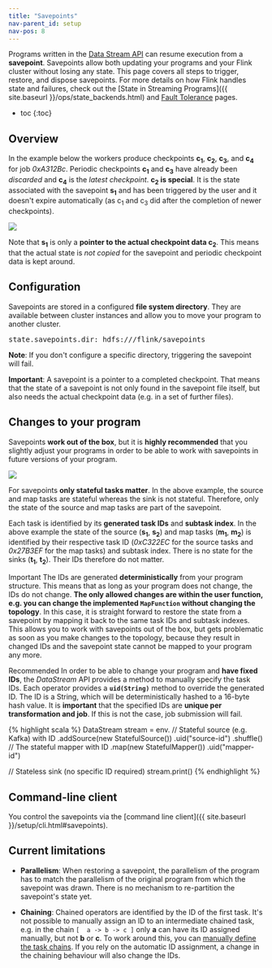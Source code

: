```yaml
---
title: "Savepoints"
nav-parent_id: setup
nav-pos: 8
---
```

<!--
Licensed to the Apache Software Foundation (ASF) under one
or more contributor license agreements.  See the NOTICE file
distributed with this work for additional information
regarding copyright ownership.  The ASF licenses this file
to you under the Apache License, Version 2.0 (the
"License"); you may not use this file except in compliance
with the License.  You may obtain a copy of the License at

  http://www.apache.org/licenses/LICENSE-2.0

Unless required by applicable law or agreed to in writing,
software distributed under the License is distributed on an
"AS IS" BASIS, WITHOUT WARRANTIES OR CONDITIONS OF ANY
KIND, either express or implied.  See the License for the
specific language governing permissions and limitations
under the License.
-->

Programs written in the [Data Stream API](index.html) can resume execution from a **savepoint**. Savepoints allow both updating your programs and your Flink cluster without losing any state. This page covers all steps to trigger, restore, and dispose savepoints. For more details on how Flink handles state and failures, check out the [State in Streaming Programs]({{ site.baseurl }}/ops/state_backends.html) and [Fault Tolerance](fault_tolerance.html) pages.

* toc
{:toc}

## Overview

In the example below the workers produce checkpoints **c<sub>1</sub>**, **c<sub>2</sub>**,
**c<sub>3</sub>**, and **c<sub>4</sub>** for job *0xA312Bc*. Periodic checkpoints **c<sub>1</sub>**
and **c<sub>3</sub>** have already been *discarded* and **c<sub>4</sub>** is the *latest
checkpoint*. **c<sub>2</sub> is special**. It is the state associated with the savepoint
**s<sub>1</sub>** and has been triggered by the user and it doesn't expire automatically (as
c<sub>1</sub> and c<sub>3</sub> did after the completion of newer checkpoints).

<img src="{{ site.baseurl }}/fig/savepoints-overview.png" class="center" />

Note that **s<sub>1</sub>** is only a **pointer to the actual checkpoint data c<sub>2</sub>**. This means that the actual state is *not copied* for the savepoint and periodic checkpoint data is kept around.

## Configuration

Savepoints are stored in a configured **file system directory**. They are available between cluster instances and allow you to move your program to another cluster.

<pre>
state.savepoints.dir: hdfs:///flink/savepoints
</pre>

**Note**: If you don't configure a specific directory, triggering the savepoint will fail.

**Important**: A savepoint is a pointer to a completed checkpoint. That means that the state of a savepoint is not only found in the savepoint file itself, but also needs the actual checkpoint data (e.g. in a set of further files).

## Changes to your program

Savepoints **work out of the box**, but it is **highly recommended** that you slightly adjust your programs in order to be able to work with savepoints in future versions of your program.

<img src="{{ site.baseurl }}/fig/savepoints-program_ids.png" class="center" />

For savepoints **only stateful tasks matter**. In the above example, the source and map tasks are stateful whereas the sink is not stateful. Therefore, only the state of the source and map tasks are part of the savepoint.

Each task is identified by its **generated task IDs** and **subtask index**. In the above example the state of the source (**s<sub>1</sub>**, **s<sub>2</sub>**) and map tasks (**m<sub>1</sub>**, **m<sub>2</sub>**) is identified by their respective task ID (*0xC322EC* for the source tasks and *0x27B3EF* for the map tasks) and subtask index. There is no state for the sinks (**t<sub>1</sub>**, **t<sub>2</sub>**). Their IDs therefore do not matter.

<span class="label label-danger">Important</span> The IDs are generated **deterministically** from your program structure. This means that as long as your program does not change, the IDs do not change. **The only allowed changes are within the user function, e.g. you can change the implemented `MapFunction` without changing the topology**. In this case, it is straight forward to restore the state from a savepoint by mapping it back to the same task IDs and subtask indexes. This allows you to work with savepoints out of the box, but gets problematic as soon as you make changes to the topology, because they result in changed IDs and the savepoint state cannot be mapped to your program any more.

<span class="label label-info">Recommended</span> In order to be able to change your program and **have fixed IDs**, the *DataStream* API provides a method to manually specify the task IDs. Each operator provides a **`uid(String)`** method to override the generated ID. The ID is a String, which will be deterministically hashed to a 16-byte hash value. It is **important** that the specified IDs are **unique per transformation and job**. If this is not the case, job submission will fail.

{% highlight scala %}
DataStream<String> stream = env.
  // Stateful source (e.g. Kafka) with ID
  .addSource(new StatefulSource())
  .uid("source-id")
  .shuffle()
  // The stateful mapper with ID
  .map(new StatefulMapper())
  .uid("mapper-id")

// Stateless sink (no specific ID required)
stream.print()
{% endhighlight %}

## Command-line client

You control the savepoints via the [command line client]({{ site.baseurl }}/setup/cli.html#savepoints).

## Current limitations

- **Parallelism**: When restoring a savepoint, the parallelism of the program has to match the parallelism of the original program from which the savepoint was drawn. There is no mechanism to re-partition the savepoint's state yet.

- **Chaining**: Chained operators are identified by the ID of the first task. It's not possible to manually assign an ID to an intermediate chained task, e.g. in the chain `[  a -> b -> c ]` only **a** can have its ID assigned manually, but not **b** or **c**. To work around this, you can [manually define the task chains](index.html#task-chaining-and-resource-groups). If you rely on the automatic ID assignment, a change in the chaining behaviour will also change the IDs.
